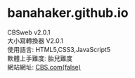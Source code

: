 # banahaker.github.io
CBSweb v2.0.1<br/>
大小寫轉換器 V2.0.1<br/>
使用語言:
HTML5,CSS3,JavaScript5<br/>
軟體上手難度: 胎兒難度<br/>
網站網址:
<a href = https://banahaker.github.io/index.html>CBS.com(false)</a>

